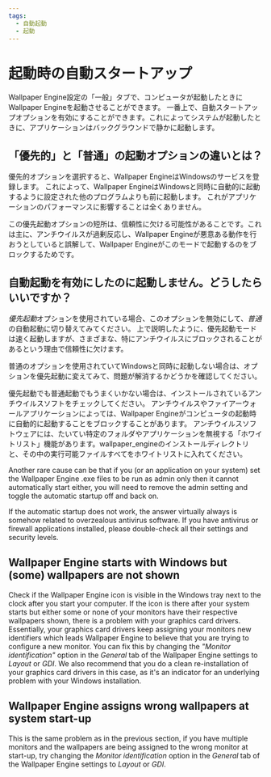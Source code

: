 ```yaml
---
tags:
  - 自動起動
  - 起動
---
```


# 起動時の自動スタートアップ

Wallpaper Engine設定の「一般」タブで、コンピュータが起動したときにWallpaper Engineを起動させることができます。 一番上で、自動スタートアップオプションを有効にすることができます。これによってシステムが起動したときに、アプリケーションはバックグラウンドで静かに起動します。

## 「優先的」と「普通」の起動オプションの違いとは？

優先的オプションを選択すると、Wallpaper EngineはWindowsのサービスを登録します。 これによって、Wallpaper EngineはWindowsと同時に自動的に起動するように設定された他のプログラムよりも前に起動します。 これがアプリケーションのパフォーマンスに影響することは全くありません。

この優先起動オプションの短所は、信頼性に欠ける可能性があることです。これは主に、アンチウイルスが過剰反応し、Wallpaper Engineが悪意ある動作を行おうとしていると誤解して、Wallpaper Engineがこのモードで起動するのをブロックするためです。

## 自動起動を有効にしたのに起動しません。どうしたらいいですか？

*優先起動*オプションを使用されている場合、このオプションを無効にして、*普通*の自動起動に切り替えてみてください。 上で説明したように、優先起動モードは速く起動しますが、さまざまな、特にアンチウイルスにブロックされることがあるという理由で信頼性に欠けます。

普通のオプションを使用されていてWindowsと同時に起動しない場合は、オプションを優先起動に変えてみて、問題が解消するかどうかを確認してください。

優先起動でも普通起動でもうまくいかない場合は、インストールされているアンチウイルスソフトをチェックしてください。 アンチウイルスやファイアーウォールアプリケーションによっては、Wallpaper Engineがコンピュータの起動時に自動的に起動することをブロックすることがあります。 アンチウイルスソフトウェアには、たいてい特定のフォルダやアプリケーションを無視する「ホワイトリスト」機能があります。wallpaper_engineのインストールディレクトリと、その中の実行可能ファイルすべてをホワイトリストに入れてください。

Another rare cause can be that if you (or an application on your system) set the Wallpaper Engine .exe files to be run as admin only then it cannot automatically start either, you will need to remove the admin setting and toggle the automatic startup off and back on.

If the automatic startup does not work, the answer virtually always is somehow related to overzealous antivirus software. If you have antivirus or firewall applications installed, please double-check all their settings and security levels.

## Wallpaper Engine starts with Windows but (some) wallpapers are not shown

 Check if the Wallpaper Engine icon is visible in the Windows tray next to the clock after you start your computer. If the icon is there after your system starts but either some or none of your monitors have their respective wallpapers shown, there is a problem with your graphics card drivers. Essentially, your graphics card drivers keep assigning your monitors new identifiers which leads Wallpaper Engine to believe that you are trying to configure a new monitor. You can fix this by changing the *"Monitor identification"* option in the *General* tab of the Wallpaper Engine settings to *Layout* or *GDI*. We also recommend that you do a clean re-installation of your graphics card drivers in this case, as it's an indicator for an underlying problem with your Windows installation.

 ## Wallpaper Engine assigns wrong wallpapers at system start-up

 This is the same problem as in the previous section, if you have multiple monitors and the wallpapers are being assigned to the wrong monitor at start-up, try changing the *Monitor identification* option in the *General* tab of the Wallpaper Engine settings to *Layout* or *GDI*.